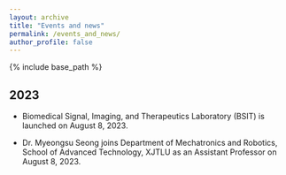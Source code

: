 ```yaml
---
layout: archive
title: "Events and news"
permalink: /events_and_news/
author_profile: false
---
```


{% include base_path %}

2023
-----
* Biomedical Signal, Imaging, and Therapeutics Laboratory (BSIT) is launched on August 8, 2023.

* Dr. Myeongsu Seong joins Department of Mechatronics and Robotics, School of Advanced Technology, XJTLU as an Assistant Professor on August 8, 2023.
